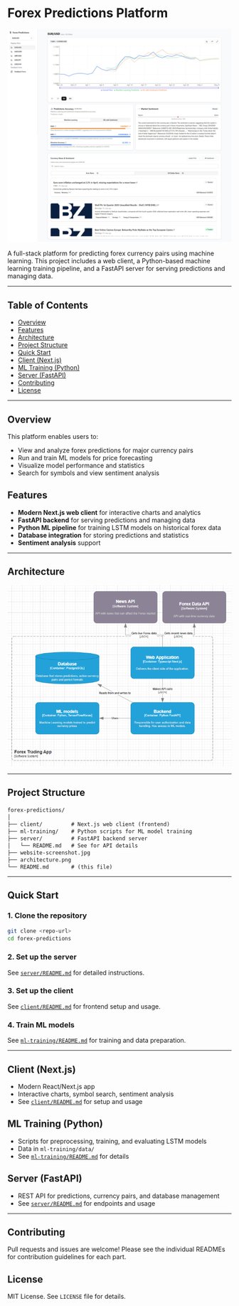 # Forex Predictions Platform

![Website Screenshot](website-screenshot.jpg)

A full-stack platform for predicting forex currency pairs using machine learning. This project includes a web client, a Python-based machine learning training pipeline, and a FastAPI server for serving predictions and managing data.


---

## Table of Contents
- [Overview](#overview)
- [Features](#features)
- [Architecture](#architecture)
- [Project Structure](#project-structure)
- [Quick Start](#quick-start)
- [Client (Next.js)](#client-nextjs)
- [ML Training (Python)](#ml-training-python)
- [Server (FastAPI)](#server-fastapi)
- [Contributing](#contributing)
- [License](#license)

---

## Overview
This platform enables users to:
- View and analyze forex predictions for major currency pairs
- Run and train ML models for price forecasting
- Visualize model performance and statistics
- Search for symbols and view sentiment analysis

## Features
- **Modern Next.js web client** for interactive charts and analytics
- **FastAPI backend** for serving predictions and managing data
- **Python ML pipeline** for training LSTM models on historical forex data
- **Database integration** for storing predictions and statistics
- **Sentiment analysis** support

---

## Architecture

![System Architecture](architecture.png)

---

## Project Structure
```
forex-predictions/
│
├── client/         # Next.js web client (frontend)
├── ml-training/    # Python scripts for ML model training
├── server/         # FastAPI backend server
│   └── README.md   # See for API details
├── website-screenshot.jpg
├── architecture.png
└── README.md       # (this file)
```

---

## Quick Start

### 1. Clone the repository
```bash
git clone <repo-url>
cd forex-predictions
```

### 2. Set up the server
See [`server/README.md`](server/README.md) for detailed instructions.

### 3. Set up the client
See [`client/README.md`](client/README.md) for frontend setup and usage.

### 4. Train ML models
See [`ml-training/README.md`](ml-training/README.md) for training and data preparation.

---

## Client (Next.js)
- Modern React/Next.js app
- Interactive charts, symbol search, sentiment analysis
- See [`client/README.md`](client/README.md) for setup and usage

## ML Training (Python)
- Scripts for preprocessing, training, and evaluating LSTM models
- Data in `ml-training/data/`
- See [`ml-training/README.md`](ml-training/README.md) for details

## Server (FastAPI)
- REST API for predictions, currency pairs, and database management
- See [`server/README.md`](server/README.md) for endpoints and usage

---

## Contributing
Pull requests and issues are welcome! Please see the individual READMEs for contribution guidelines for each part.

## License
MIT License. See `LICENSE` file for details.
